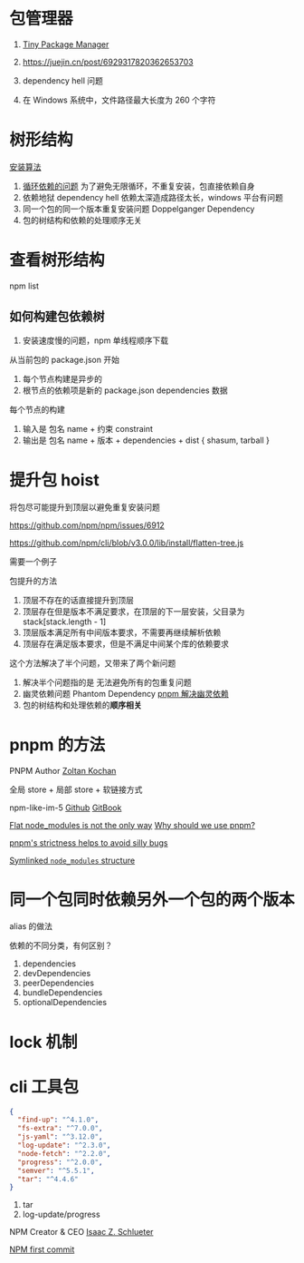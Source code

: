 # 包管理器

1. [Tiny Package Manager](https://github.com/g-plane/tiny-package-manager)
1. https://juejin.cn/post/6929317820362653703

1. dependency hell 问题
1. 在 Windows 系统中，文件路径最大长度为 260 个字符

# 树形结构

[安装算法](https://docs.npmjs.com/cli/v6/commands/npm-install/#algorithm)

1. [循环依赖的问题](https://docs.npmjs.com/cli/v6/commands/npm-install#limitations-of-npms-install-algorithm) 为了避免无限循环，不重复安装，包直接依赖自身
1. 依赖地狱 dependency hell 依赖太深造成路径太长，windows 平台有问题
1. 同一个包的同一个版本重复安装问题 Doppelganger Dependency
1. 包的树结构和依赖的处理顺序无关

# 查看树形结构

npm list

## 如何构建包依赖树

1. 安装速度慢的问题，npm 单线程顺序下载

从当前包的 package.json 开始

1. 每个节点构建是异步的
1. 根节点的依赖项是新的 package.json dependencies 数据

每个节点的构建

1. 输入是 包名 name + 约束 constraint
1. 输出是 包名 name + 版本 + dependencies + dist { shasum, tarball }

# 提升包 hoist

将包尽可能提升到顶层以避免重复安装问题

https://github.com/npm/npm/issues/6912

https://github.com/npm/cli/blob/v3.0.0/lib/install/flatten-tree.js

需要一个例子

包提升的方法

1. 顶层不存在的话直接提升到顶层
1. 顶层存在但是版本不满足要求，在顶层的下一层安装，父目录为 stack[stack.length - 1]
1. 顶层版本满足所有中间版本要求，不需要再继续解析依赖
1. 顶层存在满足版本要求，但是不满足中间某个库的依赖要求

这个方法解决了半个问题，又带来了两个新问题

1.  解决半个问题指的是 无法避免所有的包重复问题
1.  幽灵依赖问题 Phantom Dependency [pnpm 解决幽灵依赖](https://www.kochan.io/nodejs/pnpms-strictness-helps-to-avoid-silly-bugs.html)
1.  包的树结构和处理依赖的**顺序相关**

# pnpm 的方法

PNPM Author [Zoltan Kochan](https://www.kochan.io/)

全局 store + 局部 store + 软链接方式

npm-like-im-5 [Github](https://github.com/npm/npm-like-im-5) [GitBook](http://npm.github.io/npm-like-im-5/)

[Flat node_modules is not the only way](https://pnpm.io/blog/2020/05/27/flat-node-modules-is-not-the-only-way)
[Why should we use pnpm?](https://www.kochan.io/nodejs/why-should-we-use-pnpm.html)

[pnpm's strictness helps to avoid silly bugs](https://www.kochan.io/nodejs/pnpms-strictness-helps-to-avoid-silly-bugs.html)

[Symlinked `node_modules` structure](https://pnpm.io/symlinked-node-modules-structure)

# 同一个包同时依赖另外一个包的两个版本

alias 的做法

依赖的不同分类，有何区别？

1. dependencies
1. devDependencies
1. peerDependencies
1. bundleDependencies
1. optionalDependencies

# lock 机制

# cli 工具包

```json
{
  "find-up": "^4.1.0",
  "fs-extra": "^7.0.0",
  "js-yaml": "^3.12.0",
  "log-update": "^2.3.0",
  "node-fetch": "^2.2.0",
  "progress": "^2.0.0",
  "semver": "^5.5.1",
  "tar": "^4.4.6"
}
```

1. tar
1. log-update/progress

NPM Creator & CEO [Isaac Z. Schlueter](https://izs.me/)

[NPM first commit](https://github.com/npm/cli/commit/4626dfa73)
